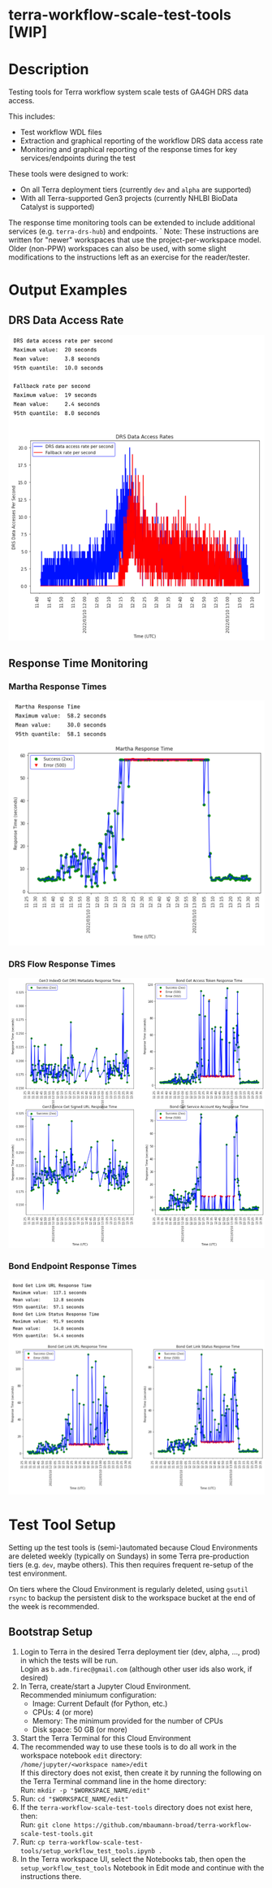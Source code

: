 # terra-workflow-scale-test-tools [WIP]


# Description
Testing tools for Terra workflow system scale tests of GA4GH DRS data access.

This includes:
* Test workflow WDL files
* Extraction and graphical reporting of the workflow DRS data access rate
* Monitoring and graphical reporting of the response times for key services/endpoints during the test 

These tools were designed to work:   
* On all Terra deployment tiers (currently `dev` and `alpha` are supported)  
* With all Terra-supported Gen3 projects (currently NHLBI BioData Catalyst is supported)  

The response time monitoring tools can be extended to include additional services (e.g. `terra-drs-hub`) and endpoints.
`
Note: These instructions are written for "newer" workspaces that use the project-per-workspace model.
Older (non-PPW) workspaces can also be used, with some slight modifications to the instructions left as an exercise for the reader/tester.

# Output Examples

## DRS Data Access Rate
![DRS Data Access Rate](doc/images/example_graphs/example_drs_data_access_rate_graph.png)
## Response Time Monitoring

### Martha Response Times
![Martha Response Times](doc/images/example_graphs/example_martha_response_times_graph.png)

### DRS Flow Response Times
![DRS Flow Response Times](doc/images/example_graphs/example_drs_flow_response_times_graph.png)

### Bond Endpoint Response Times
![Bond Endpoint Response Times](doc/images/example_graphs/example_bond_endpoint_response_times_graph.png)

# Test Tool Setup
Setting up the test tools is (semi-)automated because Cloud Environments are deleted weekly (typically on Sundays)
in some Terra pre-production tiers (e.g. `dev`, maybe others).
This then requires frequent re-setup of the test environment.

On tiers where the Cloud Environment is regularly deleted, using `gsutil rsync` to backup the
persistent disk to the workspace bucket at the end of the week is recommended.

## Bootstrap Setup
1. Login to Terra in the desired Terra deployment tier (dev, alpha, ..., prod) in which the tests will be run.  
   Login as `b.adm.firec@gmail.com` (although other user ids also work, if desired)
2. In Terra, create/start a Jupyter Cloud Environment.  
   Recommended miniumum configuration:
   * Image: Current Default (for Python, etc.)
   * CPUs: 4 (or more)
   * Memory: The minimum provided for the number of CPUs
   * Disk space: 50 GB (or more)
3. Start the Terra Terminal for this Cloud Environment
4. The recommended way to use these tools is to do all work in the workspace notebook `edit` directory:    
    `/home/jupyter/<workspace name>/edit`  
If this directory does not exist, then create it by running the following on the Terra Terminal command line in the home directory:  
    Run: `mkdir -p "$WORKSPACE_NAME/edit"`
5. Run: `cd "$WORKSPACE_NAME/edit"`
6. If the `terra-workflow-scale-test-tools` directory does not exist here, then:  
    Run: `git clone https://github.com/mbaumann-broad/terra-workflow-scale-test-tools.git`
7. Run: `cp terra-workflow-scale-test-tools/setup_workflow_test_tools.ipynb .`
8. In the Terra workspace UI, select the Notebooks tab, then open the `setup_workflow_test_tools` Notebook in Edit mode and continue with the instructions there.
